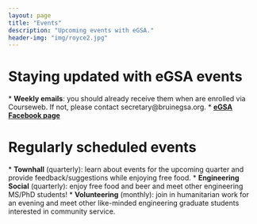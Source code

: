 ```yaml
---
layout: page
title: "Events"
description: "Upcoming events with eGSA."
header-img: "img/royce2.jpg"
---
```

<!--
#Upcoming Events
<ul>
{% for event in site.categories.events %}
<li>
	<a href="{{ event.url | prepend: site.baseurl }}">
    	<span class="post-title text-left"><b>{{ event.event-date }}, {{ event.name }}</b>. {{event.event-description}}</span>
	</a>
</li>
{% endfor %}
</ul>
<hr>
-->

<h1>Staying updated with eGSA events</h1>
* <b>Weekly emails</b>: you should already receive them when are enrolled via Courseweb. If not, please contact secretary@bruinegsa.org.
* <a href="https://www.facebook.com/UCLA.eGSA?fref=ts" ><b>eGSA Facebook page</b></a>

<h1>Regularly scheduled events</h1>
* <b>Townhall</b> (quarterly): learn about events for the upcoming quarter and provide feedback/suggestions while enjoying free food.
* <b>Engineering Social</b> (quarterly): enjoy free food and beer and meet other engineering MS/PhD students!
* <b>Volunteering</b> (monthly): join in humanitarian work for an evening and meet other like-minded engineering graduate students interested in community service.

